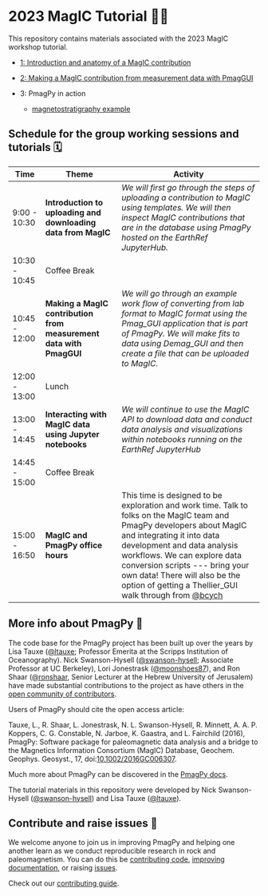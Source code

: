 # 2023 MagIC Tutorial 👩‍💻

This repository contains materials associated with the 2023 MagIC workshop tutorial.

- [1: Introduction and anatomy of a MagIC contribution](1_MagIC_intro/README.md)

- [2: Making a MagIC contribution from measurement data with PmagGUI](2_PmagGUI_intro/README.md)

- 3: PmagPy in action
    - [magnetostratigraphy example](3_PmagPy_in_action/magnetostratigraphy/magnetostratigraphy.ipynb)


## Schedule for the group working sessions and tutorials 🗓️

| Time  | Theme | Activity |
| ------------- | ------------- | ------------- |
| 9:00 - 10:30  | **Introduction to uploading and downloading data from MagIC**  | *We will first go through the steps of uploading a contribution to MagIC using templates. We will then inspect MagIC contributions that are in the database using PmagPy hosted on the EarthRef JupyterHub.* | 
| 10:30 - 10:45  | Coffee Break  |
| 10:45 - 12:00  | **Making a MagIC contribution from measurement data with PmagGUI**  | *We will go through an example work flow of converting from lab format to MagIC format using the Pmag_GUI application that is part of PmagPy. We will make fits to data using Demag_GUI and then create a file that can be uploaded to MagIC.* |
| 12:00 - 13:00  | Lunch |
| 13:00 - 14:45  | **Interacting with MagIC data using Jupyter notebooks**  | *We will continue to use the MagIC API to download data and conduct data analysis and visualizations within notebooks running on the EarthRef JupyterHub* |
| 14:45 - 15:00  | Coffee Break  |
| 15:00 - 16:50  | **MagIC and PmagPy office hours** | This time is designed to be exploration and work time. Talk to folks on the MagIC team and PmagPy developers about MagIC and integrating it into data development and data analysis workflows. We can explore data conversion scripts --- bring your own data! There will also be the option of getting a Thellier_GUI walk through from <a href="https://github.com/bcych" class="user-mention">@bcych</a> |

## More info about PmagPy 🐧

The code base for the PmagPy project has been built up over the years by Lisa Tauxe (<a href="https://github.com/ltauxe" class="user-mention">@ltauxe</a>; Professor Emerita at the Scripps Institution of Oceanography). Nick Swanson-Hysell (<a href="https://github.com/swanson-hysell" class="user-mention">@swanson-hysell</a>; Associate Professor at UC Berkeley), Lori Jonestrask (<a href="https://github.com/moonshoes87" class="user-mention">@moonshoes87</a>), and Ron Shaar (<a href="https://github.com/ronshaar" class="user-mention">@ronshaar</a>, Senior Lecturer at the Hebrew University of Jerusalem) have made substantial contributions to the project as have others in the [open community of contributors](https://github.com/pmagpy/pmagpy/graphs/contributors).

Users of PmagPy should cite the open access article:

Tauxe, L., R. Shaar, L. Jonestrask, N. L. Swanson-Hysell, R. Minnett, A. A. P. Koppers, C. G. Constable, N. Jarboe, K. Gaastra, and L. Fairchild (2016), PmagPy: Software package for paleomagnetic data analysis and a bridge to the Magnetics Information Consortium (MagIC) Database, Geochem. Geophys. Geosyst., 17, doi:[10.1002/2016GC006307](http://dx.doi.org/10.1002/2016GC006307).

Much more about PmagPy can be discovered in the [PmagPy docs](https://pmagpy.github.io).

The tutorial materials in this repository were developed by Nick Swanson-Hysell (<a href="https://github.com/swanson-hysell" class="user-mention">@swanson-hysell</a>) and Lisa Tauxe (<a href="https://github.com/ltauxe" class="user-mention">@ltauxe</a>).

## Contribute and raise issues 🙌

We welcome anyone to join us in improving PmagPy and helping one another learn as we conduct reproducible research in rock and paleomagnetism. You can do this be [contributing code](https://github.com/PmagPy/PmagPy/pulls), [improving documentation](https://github.com/pmagpy/pmagpy-docs), or raising [issues](https://github.com/PmagPy/PmagPy/issues).

Check out our [contributing guide](https://github.com/PmagPy/PmagPy/blob/master/CONTRIBUTING.md).
